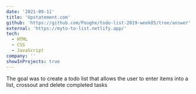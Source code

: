 ```yaml
---
date: '2021-09-11'
title: 'Upstatement.com'
github: 'https://github.com/Poughe/todo-list-2019-week05/tree/answer'
external: 'https://myto-to-list.netlify.app/'
tech:
  - HTML
  - CSS
  - JavaScript
company: ''
showInProjects: true
---
```


The goal was to create a todo list that allows the user to enter items into a list, crossout and delete completed tasks